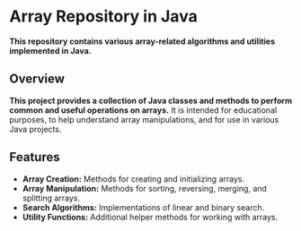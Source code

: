 # Array Repository in Java

**This repository contains various array-related algorithms and utilities implemented in Java.**

## Overview

**This project provides a collection of Java classes and methods to perform common and useful operations on arrays.** It is intended for educational purposes, to help understand array manipulations, and for use in various Java projects.

## Features

- **Array Creation:** Methods for creating and initializing arrays.
- **Array Manipulation:** Methods for sorting, reversing, merging, and splitting arrays.
- **Search Algorithms:** Implementations of linear and binary search.
- **Utility Functions:** Additional helper methods for working with arrays.
